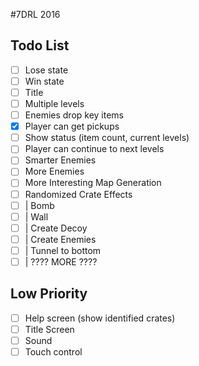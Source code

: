 #7DRL 2016

## Todo List

- [ ] Lose state  
- [ ] Win state  
- [ ] Title  
- [ ] Multiple levels  
- [ ] Enemies drop key items  
- [x] Player can get pickups  
- [ ] Show status (item count, current levels)  
- [ ] Player can continue to next levels  
- [ ] Smarter Enemies  
- [ ] More Enemies  
- [ ] More Interesting Map Generation  
- [ ] Randomized Crate Effects  
- [ ] | Bomb  
- [ ] | Wall  
- [ ] | Create Decoy  
- [ ] | Create Enemies  
- [ ] | Tunnel to bottom  
- [ ] | ???? MORE ???? 

## Low Priority

- [ ] Help screen (show identified crates)  
- [ ] Title Screen  
- [ ] Sound  
- [ ] Touch control  